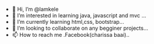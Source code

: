 - 👋 Hi, I’m @lamkele
- 👀 I’m interested in learning java, javascript and mvc ...
- 🌱 I’m currently learning html,css, bootstrap...
- 💞️ I’m looking to collaborate on any begginer projects...
- 📫 How to reach me .Facebook(charissa baai)..

<!---
lamkele/lamkele is a ✨ special ✨ repository because its `README.md` (this file) appears on your GitHub profile.
You can click the Preview link to take a look at your changes.
--->
